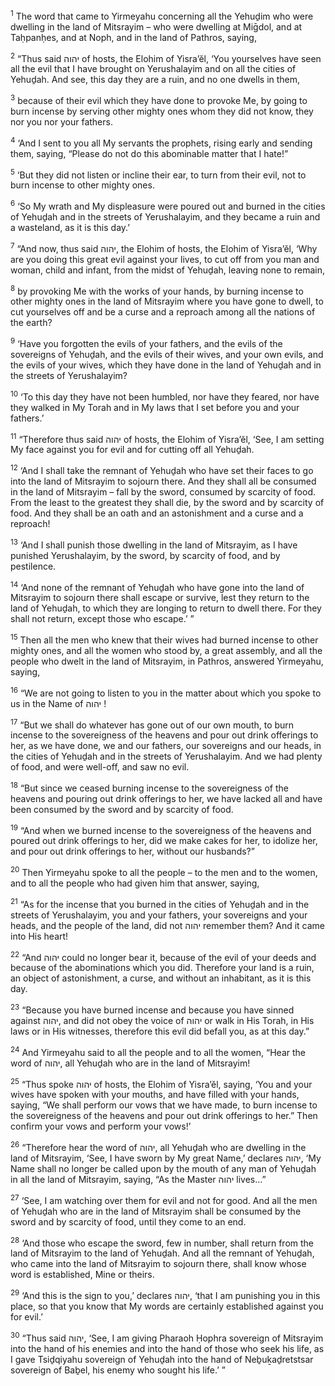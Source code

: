 <sup>1</sup> The word that came to Yirmeyahu concerning all the Yehuḏim who were dwelling in the land of Mitsrayim – who were dwelling at Miḡdol, and at Taḥpanḥes, and at Noph, and in the land of Pathros, saying,

<sup>2</sup> “Thus said יהוה of hosts, the Elohim of Yisra’ĕl, ‘You yourselves have seen all the evil that I have brought on Yerushalayim and on all the cities of Yehuḏah. And see, this day they are a ruin, and no one dwells in them,

<sup>3</sup> because of their evil which they have done to provoke Me, by going to burn incense by serving other mighty ones whom they did not know, they nor you nor your fathers.

<sup>4</sup> ‘And I sent to you all My servants the prophets, rising early and sending them, saying, “Please do not do this abominable matter that I hate!”

<sup>5</sup> ‘But they did not listen or incline their ear, to turn from their evil, not to burn incense to other mighty ones.

<sup>6</sup> ‘So My wrath and My displeasure were poured out and burned in the cities of Yehuḏah and in the streets of Yerushalayim, and they became a ruin and a wasteland, as it is this day.’

<sup>7</sup> “And now, thus said יהוה, the Elohim of hosts, the Elohim of Yisra’ĕl, ‘Why are you doing this great evil against your lives, to cut off from you man and woman, child and infant, from the midst of Yehuḏah, leaving none to remain,

<sup>8</sup> by provoking Me with the works of your hands, by burning incense to other mighty ones in the land of Mitsrayim where you have gone to dwell, to cut yourselves off and be a curse and a reproach among all the nations of the earth?

<sup>9</sup> ‘Have you forgotten the evils of your fathers, and the evils of the sovereigns of Yehuḏah, and the evils of their wives, and your own evils, and the evils of your wives, which they have done in the land of Yehuḏah and in the streets of Yerushalayim?

<sup>10</sup> ‘To this day they have not been humbled, nor have they feared, nor have they walked in My Torah and in My laws that I set before you and your fathers.’

<sup>11</sup> “Therefore thus said יהוה of hosts, the Elohim of Yisra’ĕl, ‘See, I am setting My face against you for evil and for cutting off all Yehuḏah.

<sup>12</sup> ‘And I shall take the remnant of Yehuḏah who have set their faces to go into the land of Mitsrayim to sojourn there. And they shall all be consumed in the land of Mitsrayim – fall by the sword, consumed by scarcity of food. From the least to the greatest they shall die, by the sword and by scarcity of food. And they shall be an oath and an astonishment and a curse and a reproach!

<sup>13</sup> ‘And I shall punish those dwelling in the land of Mitsrayim, as I have punished Yerushalayim, by the sword, by scarcity of food, and by pestilence.

<sup>14</sup> ‘And none of the remnant of Yehuḏah who have gone into the land of Mitsrayim to sojourn there shall escape or survive, lest they return to the land of Yehuḏah, to which they are longing to return to dwell there. For they shall not return, except those who escape.’ ”

<sup>15</sup> Then all the men who knew that their wives had burned incense to other mighty ones, and all the women who stood by, a great assembly, and all the people who dwelt in the land of Mitsrayim, in Pathros, answered Yirmeyahu, saying,

<sup>16</sup> “We are not going to listen to you in the matter about which you spoke to us in the Name of יהוה !

<sup>17</sup> “But we shall do whatever has gone out of our own mouth, to burn incense to the sovereigness of the heavens and pour out drink offerings to her, as we have done, we and our fathers, our sovereigns and our heads, in the cities of Yehuḏah and in the streets of Yerushalayim. And we had plenty of food, and were well-off, and saw no evil.

<sup>18</sup> “But since we ceased burning incense to the sovereigness of the heavens and pouring out drink offerings to her, we have lacked all and have been consumed by the sword and by scarcity of food.

<sup>19</sup> “And when we burned incense to the sovereigness of the heavens and poured out drink offerings to her, did we make cakes for her, to idolize her, and pour out drink offerings to her, without our husbands?”

<sup>20</sup> Then Yirmeyahu spoke to all the people – to the men and to the women, and to all the people who had given him that answer, saying,

<sup>21</sup> “As for the incense that you burned in the cities of Yehuḏah and in the streets of Yerushalayim, you and your fathers, your sovereigns and your heads, and the people of the land, did not יהוה remember them? And it came into His heart!

<sup>22</sup> “And יהוה could no longer bear it, because of the evil of your deeds and because of the abominations which you did. Therefore your land is a ruin, an object of astonishment, a curse, and without an inhabitant, as it is this day.

<sup>23</sup> “Because you have burned incense and because you have sinned against יהוה, and did not obey the voice of יהוה or walk in His Torah, in His laws or in His witnesses, therefore this evil did befall you, as at this day.”

<sup>24</sup> And Yirmeyahu said to all the people and to all the women, “Hear the word of יהוה, all Yehuḏah who are in the land of Mitsrayim!

<sup>25</sup> “Thus spoke יהוה of hosts, the Elohim of Yisra’ĕl, saying, ‘You and your wives have spoken with your mouths, and have filled with your hands, saying, “We shall perform our vows that we have made, to burn incense to the sovereigness of the heavens and pour out drink offerings to her.” Then confirm your vows and perform your vows!’

<sup>26</sup> “Therefore hear the word of יהוה, all Yehuḏah who are dwelling in the land of Mitsrayim, ‘See, I have sworn by My great Name,’ declares יהוה, ‘My Name shall no longer be called upon by the mouth of any man of Yehuḏah in all the land of Mitsrayim, saying, “As the Master יהוה lives...”

<sup>27</sup> ‘See, I am watching over them for evil and not for good. And all the men of Yehuḏah who are in the land of Mitsrayim shall be consumed by the sword and by scarcity of food, until they come to an end.

<sup>28</sup> ‘And those who escape the sword, few in number, shall return from the land of Mitsrayim to the land of Yehuḏah. And all the remnant of Yehuḏah, who came into the land of Mitsrayim to sojourn there, shall know whose word is established, Mine or theirs.

<sup>29</sup> ‘And this is the sign to you,’ declares יהוה, ‘that I am punishing you in this place, so that you know that My words are certainly established against you for evil.’

<sup>30</sup> “Thus said יהוה, ‘See, I am giving Pharaoh Ḥophra sovereign of Mitsrayim into the hand of his enemies and into the hand of those who seek his life, as I gave Tsiḏqiyahu sovereign of Yehuḏah into the hand of Neḇuḵaḏretstsar sovereign of Baḇel, his enemy who sought his life.’ ”


